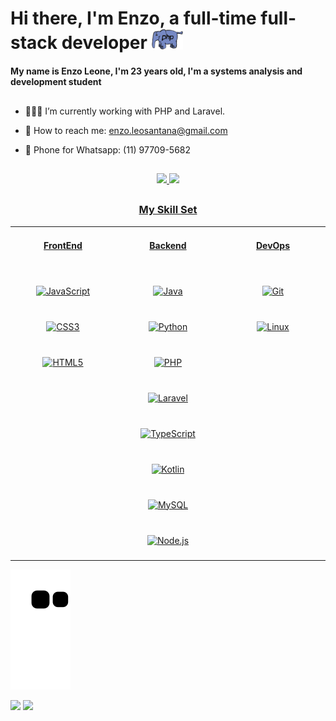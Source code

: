 # Hi there, I'm Enzo, a full-time full-stack developer <img src="https://raw.githubusercontent.com/MaruanBO/MaruanBO/master/assets/php.gif" width="50">

#### My name is Enzo Leone, I'm 23 years old, I'm a systems analysis and development student

##

- 👨🏻‍💻 I’m currently working with PHP and Laravel.

- 📧 How to reach me: enzo.leosantana@gmail.com

- 📲 Phone for Whatsapp: (11) 97709-5682

##

<div align="center">
  <a href="https://github.com/EnzoLeone">
  <img height="180em" src="https://github-readme-stats.vercel.app/api?username=EnzoLeone&show_icons=true&theme=dark&include_all_commits=true&count_private=true"/>
  <img height="180em" src="https://github-readme-stats.vercel.app/api/top-langs/?username=EnzoLeone&layout=compact&langs_count=7&theme=dark"/>
</div>
  
##

<h3 align="center"> My Skill Set </h2>
  
<table align="center"><tr><td valign="top" width="33%" align="center">
  
 #### FrontEnd
 <div style="display: inline_block"><br>
  <img style="margin: 20px" src="https://profilinator.rishav.dev/skills-assets/javascript-original.svg" alt="JavaScript" height="40" />
  <img style="margin: 20px" src="https://profilinator.rishav.dev/skills-assets/css3-original-wordmark.svg" alt="CSS3" height="50" />  
  <img style="margin: 20px" src="https://profilinator.rishav.dev/skills-assets/html5-original-wordmark.svg" alt="HTML5" height="50" />  
 </div>
  
 </td><td valign="top" width="33%" align="center">
  
 #### Backend 
 <div style="display: inline_block"><br>
 <img style="margin: 20px" src="https://profilinator.rishav.dev/skills-assets/java-original-wordmark.svg" alt="Java" height="50" />
 <img style="margin: 20px" src="https://profilinator.rishav.dev/skills-assets/python-original.svg" alt="Python" height="50" /> 
 <img style="margin: 20px" src="https://profilinator.rishav.dev/skills-assets/php-original.svg" alt="PHP" height="50" /> 
 <img style="margin: 20px" src="https://profilinator.rishav.dev/skills-assets/laravel-plain-wordmark.svg" alt="Laravel" height="50" />
 <img style="margin: 20px" src="https://profilinator.rishav.dev/skills-assets/typescript-original.svg" alt="TypeScript" height="45" />
 <img style="margin: 20px" src="https://profilinator.rishav.dev/skills-assets/kotlinlang-icon.svg" alt="Kotlin" height="45" />
 <img style="margin: 20px" src="https://profilinator.rishav.dev/skills-assets/mysql-original-wordmark.svg" alt="MySQL" height="60" />
 <img style="margin: 20px" src="https://profilinator.rishav.dev/skills-assets/nodejs-original-wordmark.svg" alt="Node.js" height="70" />
 </div>

 </td><td valign="top" width="33%" align="center">
  
 #### DevOps
 <div style="display: inline_block"><br>
   <img style="margin: 20px" src="https://profilinator.rishav.dev/skills-assets/git-scm-icon.svg" alt="Git" height="45" /> 
   <img style="margin: 20px" src="https://profilinator.rishav.dev/skills-assets/linux-original.svg" alt="Linux" height="45" /> 
 </div>
 </table> 
  
 ![Snake animation](https://github.com/rafaballerini/rafaballerini/blob/output/github-contribution-grid-snake.svg)
  
 
  <a href = "mailto:enzo.leosantana@gmail.com"><img src="https://img.shields.io/badge/-Gmail-%23333?style=for-the-badge&logo=gmail&logoColor=white" target="_blank"></a>
  <a href="https://www.linkedin.com/in/enzoleone-/" target="_blank"><img src="https://img.shields.io/badge/-LinkedIn-%230077B5?style=for-the-badge&logo=linkedin&logoColor=white" target="_blank"></a>
